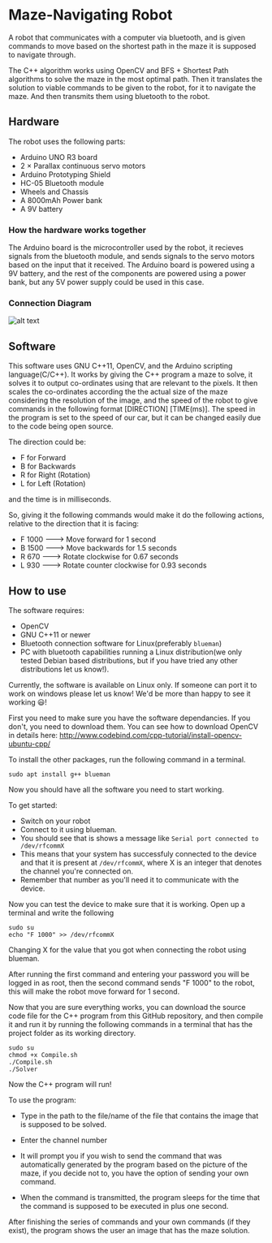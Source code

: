 # Maze-Navigating Robot

A robot that communicates with a computer via bluetooth, and is given commands to move based on the shortest path in the maze it is supposed to navigate through. 

The C++ algorithm works using OpenCV and BFS + Shortest Path algorithms to solve the maze in the most optimal path. Then it translates the solution to viable commands to be given to the robot, for it to navigate the maze. And then transmits them using bluetooth to the robot. 

## Hardware
The robot uses the following parts:

- Arduino UNO R3 board
- 2 × Parallax continuous servo motors
- Arduino Prototyping Shield
- HC-05 Bluetooth module
- Wheels and Chassis
- A 8000mAh Power bank
- A 9V battery

### How the hardware works together
The Arduino board is the microcontroller used by the robot, it recieves signals from the bluetooth module, and sends signals to the servo motors based on the input that it received. The Arduino board is powered using a 9V battery, and the rest of the components are powered using a power bank, but any 5V power supply could be used in this case.

### Connection Diagram 
![alt text](https://github.com/Satharus/Maze-Navigating_Robot/blob/master/Circuit%20Diagram.png)

## Software
This software uses GNU C++11, OpenCV, and the Arduino scripting language(C/C++). It works by giving the C++ program a maze to solve, it solves it to output co-ordinates using that are relevant to the pixels. It then scales the co-ordinates according the the actual size of the maze considering the resolution of the image, and the speed of the robot to give commands in the following format [DIRECTION] [TIME(ms)]. The speed in the program is set to the speed of our car, but it can be changed easily due to the code being open source.

The direction could be:
- F for Forward
- B for Backwards
- R for Right (Rotation)
- L for Left (Rotation)

and the time is in milliseconds.

So, giving it the following commands would make it do the following actions, relative to the direction that it is facing:
- F 1000 ---> Move forward for 1 second
- B 1500 ---> Move backwards for 1.5 seconds
- R 670  ---> Rotate clockwise for 0.67 seconds
- L 930  ---> Rotate counter clockwise for 0.93 seconds

## How to use
The software requires:
- OpenCV
- GNU C++11 or newer
- Bluetooth connection software for Linux(preferably ```blueman```)
- PC with bluetooth capabilities running a Linux distribution(we only tested Debian based distributions, but if you have tried any other distributions let us know!).

Currently, the software is available on Linux only. If someone can port it to work on windows please let us know! We'd be more than happy to see it working :smiley:!

First you need to make sure you have the software dependancies. If you don't, you need to download them. 
You can see how to download OpenCV in details here: http://www.codebind.com/cpp-tutorial/install-opencv-ubuntu-cpp/

To install the other packages, run the following command in a terminal. 
```
sudo apt install g++ blueman
```

Now you should have all the software you need to start working.

To get started: 
- Switch on your robot
- Connect to it using blueman.
- You should see that is shows a message like ```Serial port connected to /dev/rfcommX``` 
- This means that your system has successfuly connected to the device and that it is present at ```/dev/rfcommX```, where X is an integer that denotes the channel you're connected on.
- Remember that number as you'll need it to communicate with the device. 

Now you can test the device to make sure that it is working. Open up a terminal and write the following
```
sudo su
echo "F 1000" >> /dev/rfcommX
```
Changing X for the value that you got when connecting the robot using blueman.

After running the first command and entering your password you will be logged in as root, then the second command sends "F 1000" to the robot, this will make the robot move forward for 1 second.

Now that you are sure everything works, you can download the source code file for the C++ program from this GitHub repository, and then compile it and run it by running the following commands in a terminal that has the project folder as its working directory.
```
sudo su
chmod +x Compile.sh
./Compile.sh
./Solver
```
Now the C++ program will run! 

To use the program:
- Type in the path to the file/name of the file that contains the image that is supposed to be solved.
- Enter the channel number
- It will prompt you if you wish to send the command that was automatically generated by the program based on the picture of the maze, if you decide not to, you have the option of sending your own command.

- When the command is transmitted, the program sleeps for the time that the command is supposed to be executed in plus one second.

After finishing the series of commands and your own commands (if they exist), the program shows the user an image that has the maze solution.
